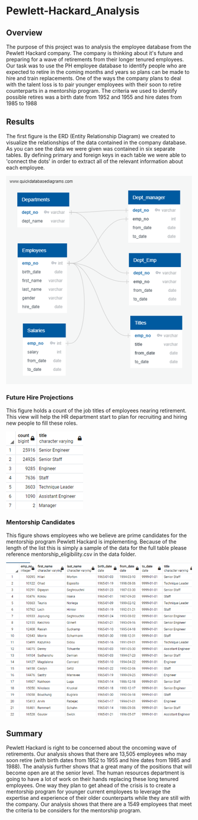 # Pewlett-Hackard_Analysis


## Overview
The purpose of this project was to analysis the employee database from the Pewlett Hackard company. The company is thinking about it's future and preparing for a wave of retirements from their longer tenured employees. Our task was to use the PH employee database to identify people who are expected to retire in the coming months and years so plans can be made to hire and train replacements. One of the ways the company plans to deal with the talent loss is to pair younger employees with their soon to retire counterparts in a mentorship program. The criteria we used to identify possible retires was a birth date from 1952 and 1955 and hire dates from 1985 to 1988


## Results
The first figure is the ERD (Entity Relationship Diagram) we created to visualize the relationships of the data contained in the company database. As you can see the data we were given was contained in six separate tables. By defining primary and foreign keys in each table we were able to 'connect the dots' in order to extract all of the relevant information about each employee.

![ERD](/images/EmployeeDB.png)


### Future Hire Projections
This figure holds a count of the job titles of employees nearing retirement. This view will help the HR department start to plan for recruiting and hiring new people to fill these roles.

![Retiring Titles](/images/retiring_titles.png)


### Mentorship Candidates
This figure shows employees who we believe are prime candidates for the mentorship program Pewlett Hackard is implementing. Because of the length of the list this is simply a sample of the data for the full table please reference mentorship_eligibility.csv in the data folder.

![Mentorship Top](/images/mentor_head.png)


## Summary
Pewlett Hackard is right to be concerned about the oncoming wave of retirements. Our analysis shows that there are 13,505 employees who may soon retire (with birth dates from 1952 to 1955 and hire dates from 1985 and 1988). The analysis further shows that a great many of the positions that will become open are at the senior level. The human resources department is going to have a lot of work on their hands replacing these long tenured employees. One way they plan to get ahead of the crisis is to create a mentorship program for younger current employees to leverage the expertise and experience of their older counterparts while they are still with the company. Our analysis shows that there are a 1549 employees that meet the criteria to be considers for the mentorship program.
